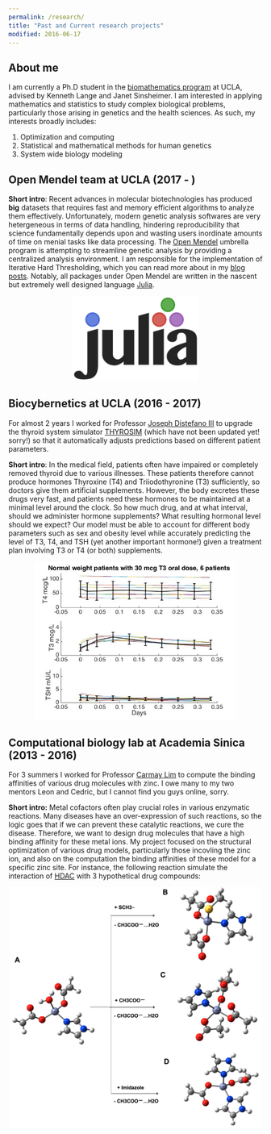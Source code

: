 ```yaml
---
permalink: /research/
title: "Past and Current research projects"
modified: 2016-06-17
---
```


## About me 

I am currently a Ph.D student in the [biomathematics program](http://www.biomath.ucla.edu/) at UCLA, advised by Kenneth Lange and Janet Sinsheimer. I am interested in applying mathematics and statistics to study complex biological problems, particularly those arising in genetics and the health sciences. As such, my interests broadly includes:

1. Optimization and computing
1. Statistical and mathematical methods for human genetics
1. System wide biology modeling

## Open Mendel team at UCLA (2017 - )

**Short intro**: Recent advances in molecular biotechnologies has produced **big** datasets that requires fast and memory efficient algorithms to analyze them effectively. Unfortunately, modern genetic analysis softwares are very hetergeneous in terms of data handling, hindering reproducibility that science fundamentally depends upon and wasting users inordinate amounts of time on menial tasks like data processing. The [Open Mendel](https://openmendel.github.io/) umbrella program is attempting to streamline genetic analysis by providing a centralized analysis environment. I am responsible for the implementation of Iterative Hard Thresholding, which you can read more about in my [blog posts](https://biona001.github.io/year-archive/). Notably, all packages under Open Mendel are written in the nascent but extremely well designed language [Julia](https://julialang.org/). 

<p align="center">
  <img src="../images/Julia_prog_language.png" alt="Photo" style="width: 250px;"/> 
</p>


## Biocybernetics at UCLA (2016 - 2017)

For almost 2 years I worked for Professor [Joseph Distefano III](https://www.cs.ucla.edu/joseph-distefano-iii/) to upgrade the thyroid system simulator [THYROSIM](http://biocyb1.cs.ucla.edu/thyrosim/) (which have not been updated yet! sorry!) so that it automatically adjusts predictions based on different patient parameters. 

**Short intro**: In the medical field, patients often have impaired or completely removed thyroid due to various illnesses. These patients therefore cannot produce hormones Thyroxine (T4) and Triiodothyronine (T3) sufficiently, so doctors give them artificial supplements. However, the body excretes these drugs very fast, and patients need these hormones to be maintained at a minimal level around the clock. So how much drug, and at what interval, should we administer hormone supplements? What resulting hormonal level should we expect? Our model must be able to account for different body parameters such as sex and obesity level while accurately predicting the level of T3, T4, and TSH (yet another important hormone!) given a treatment plan involving T3 or T4 (or both) supplements.


<p align="center">
  <img src="../images/normal30_error16.jpg" alt="Photo" style="width: 400px;"/>
</p>

## Computational biology lab at Academia Sinica (2013 - 2016)

For 3 summers I worked for Professor [Carmay Lim](http://www.ibms.sinica.edu.tw/pi_webpage/blue_style2016/index.php?p_id=34&journal_info_sysid=100612) to compute the binding affinities of various drug molecules with zinc. I owe many to my two mentors Leon and Cedric, but I cannot find you guys online, sorry. 

**Short intro:** Metal cofactors often play crucial roles in various enzymatic reactions. Many diseases have an over-expression of such reactions, so the logic goes that if we can prevent these catalytic reactions, we cure the disease. Therefore, we want to design drug molecules that have a high binding affinity for these metal ions. My project focused on the structural optimization of various drug models, particularly those incovling the zinc ion, and also on the computation the binding affinities of these model for a specific zinc site. For instance, the following reaction simulate the interaction of [HDAC](https://en.wikipedia.org/wiki/Histone_deacetylase) with 3 hypothetical drug compounds:

<p align="center">
  <img src="../images/HHDw-2.png" alt="Photo" style="width: 500px;"/>
</p>
